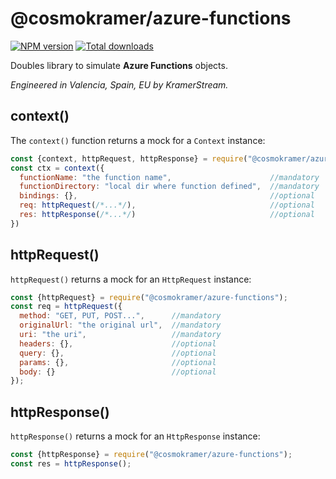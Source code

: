 # @cosmokramer/azure-functions

[![NPM version](https://img.shields.io/npm/v/@cosmokramer/azure-functions.svg)](https://npmjs.org/package/@cosmokramer/azure-functions)
[![Total downloads](https://img.shields.io/npm/dt/@cosmokramer/azure-functions.svg)](https://npmjs.org/package/@cosmokramer/azure-functions)

Doubles library to simulate **Azure Functions** objects.

*Engineered in Valencia, Spain, EU by KramerStream.*

## context()

The `context()` function returns a mock for a `Context` instance:

```javascript
const {context, httpRequest, httpResponse} = require("@cosmokramer/azure-functions");
const ctx = context({
  functionName: "the function name",                      //mandatory
  functionDirectory: "local dir where function defined",  //mandatory
  bindings: {},                                           //optional
  req: httpRequest(/*...*/),                              //optional
  res: httpResponse(/*...*/)                              //optional
})
```

## httpRequest()

`httpRequest()` returns a mock for an `HttpRequest` instance:

```javascript
const {httpRequest} = require("@cosmokramer/azure-functions");
const req = httpRequest({
  method: "GET, PUT, POST...",      //mandatory
  originalUrl: "the original url",  //mandatory
  uri: "the uri",                   //mandatory
  headers: {},                      //optional
  query: {},                        //optional
  params: {},                       //optional
  body: {}                          //optional
});
```

## httpResponse()

`httpResponse()` returns a mock for an `HttpResponse` instance:

```javascript
const {httpResponse} = require("@cosmokramer/azure-functions");
const res = httpResponse();
```
